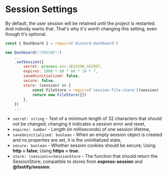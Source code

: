 # Session Settings <Badge type="info" text="OPTIONAL" />

By default, the user session will be retained until the project is restarted. And nobody wants that. That's why it's worth changing this setting, even though it's optional.

```js
const { Dashboard } = require('discord-dashboard')

new Dashboard(/*ENGINE*/)
    ...
    .setSession({
        secret: process.env.SESSION_SECRET,
        expires: 1000 * 60 * 60 * 24 * 7,
        saveUninitialized: false,
        secure: false,
        store: (session) => {
            const FileStore = require('session-file-store')(session)
            return new FileStore({})
        },
    })
    ...
```

- `secret: string` - Text of a minimum length of 32 characters that should not be changed; changing it indicates a session error and reset,
- `expires: number` - Length (in milliseconds) of one session lifetime,
- `saveUninitialized: boolean` -  When an empty session object is created and no properties are set, it is the uninitialized state,
- `secure: boolean` - Whether session cookies should be secure; Using **http = false**; Using **https = true**.
- `store: (session)=>SessionStore` - The function that should return the SessionStore; compatible to stores from **express-session** and **@fastify/session**.
